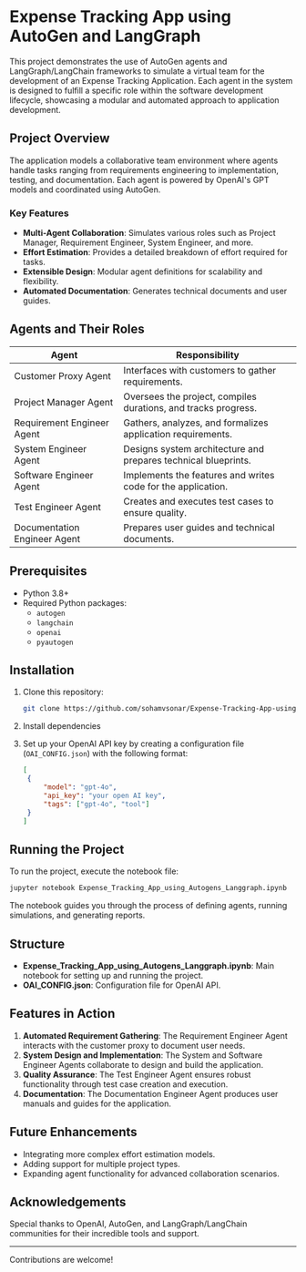 # Expense Tracking App using AutoGen and LangGraph

This project demonstrates the use of AutoGen agents and LangGraph/LangChain frameworks to simulate a virtual team for the development of an Expense Tracking Application. Each agent in the system is designed to fulfill a specific role within the software development lifecycle, showcasing a modular and automated approach to application development.

## Project Overview

The application models a collaborative team environment where agents handle tasks ranging from requirements engineering to implementation, testing, and documentation. Each agent is powered by OpenAI's GPT models and coordinated using AutoGen.

### Key Features
- **Multi-Agent Collaboration**: Simulates various roles such as Project Manager, Requirement Engineer, System Engineer, and more.
- **Effort Estimation**: Provides a detailed breakdown of effort required for tasks.
- **Extensible Design**: Modular agent definitions for scalability and flexibility.
- **Automated Documentation**: Generates technical documents and user guides.

## Agents and Their Roles

| Agent                     | Responsibility                                         |
|---------------------------|-------------------------------------------------------|
| Customer Proxy Agent      | Interfaces with customers to gather requirements.     |
| Project Manager Agent     | Oversees the project, compiles durations, and tracks progress. |
| Requirement Engineer Agent| Gathers, analyzes, and formalizes application requirements. |
| System Engineer Agent     | Designs system architecture and prepares technical blueprints. |
| Software Engineer Agent   | Implements the features and writes code for the application. |
| Test Engineer Agent       | Creates and executes test cases to ensure quality.    |
| Documentation Engineer Agent| Prepares user guides and technical documents.       |

## Prerequisites

- Python 3.8+
- Required Python packages:
  - `autogen`
  - `langchain`
  - `openai`
  - `pyautogen`

## Installation

1. Clone this repository:
   ```bash
   git clone https://github.com/sohamvsonar/Expense-Tracking-App-using-AutoGen-and-LangGraph.git
   ```

2. Install dependencies

3. Set up your OpenAI API key by creating a configuration file (`OAI_CONFIG.json`) with the following format:
   ```json
   [
    {
        "model": "gpt-4o",
        "api_key": "your open AI key",
        "tags": ["gpt-4o", "tool"]
    }
   ]
   ```

## Running the Project

To run the project, execute the notebook file:
```bash
jupyter notebook Expense_Tracking_App_using_Autogens_Langgraph.ipynb
```

The notebook guides you through the process of defining agents, running simulations, and generating reports.

## Structure

- **Expense_Tracking_App_using_Autogens_Langgraph.ipynb**: Main notebook for setting up and running the project.
- **OAI_CONFIG.json**: Configuration file for OpenAI API.

## Features in Action

1. **Automated Requirement Gathering**: The Requirement Engineer Agent interacts with the customer proxy to document user needs.
2. **System Design and Implementation**: The System and Software Engineer Agents collaborate to design and build the application.
3. **Quality Assurance**: The Test Engineer Agent ensures robust functionality through test case creation and execution.
4. **Documentation**: The Documentation Engineer Agent produces user manuals and guides for the application.

## Future Enhancements

- Integrating more complex effort estimation models.
- Adding support for multiple project types.
- Expanding agent functionality for advanced collaboration scenarios.

## Acknowledgements

Special thanks to OpenAI, AutoGen, and LangGraph/LangChain communities for their incredible tools and support.

---
Contributions are welcome!

